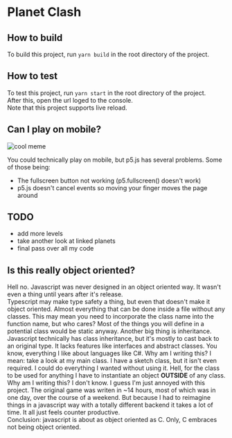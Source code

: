 # Planet Clash

## How to build
To build this project, run ``yarn build`` in the root directory of the project.

## How to test
To test this project, run ``yarn start`` in the root directory of the project.  
After this, open the url loged to the console.  
Note that this project supports live reload.  

## Can I play on mobile?
![cool meme](https://i.kym-cdn.com/entries/icons/original/000/028/596/dsmGaKWMeHXe9QuJtq_ys30PNfTGnMsRuHuo_MUzGCg.jpg)

You could technically play on mobile, but p5.js has several problems. Some of those being:
- The fullscreen button not working (p5.fullscreen() doesn't work)
- p5.js doesn't cancel events so moving your finger moves the page around

## TODO
- add more levels
- take another look at linked planets
- final pass over all my code

## Is this really object oriented?
Hell no. Javascript was never designed in an object oriented way. It wasn't even a thing until years after it's release.  
Typescript may make type safety a thing, but even that doesn't make it object oriented. Almost everything that can be done inside a file without any classes. This may mean you need to incorporate the class name into the function name, but who cares? Most of the things you will define in a potential class would be static anyway. Another big thing is inheritance. Javascript technically has class inheritance, but it's mostly to cast back to an original type. It lacks features like interfaces and abstract classes. You know, everything I like about languages like C#. Why am I writing this? I mean: take a look at my main class. I have a sketch class, but it isn't even required. I could do everything I wanted without using it. Hell, for the class to be used for anything I have to instantiate an object **OUTSIDE** of any class.  
Why am I writing this? I don't know. I guess I'm just annoyed with this project. The original game was writen in ~14 hours, most of which was in one day, over the course of a weekend. But because I had to reimagine things in a javascript way with a totally different backend it takes a lot of time. It all just feels counter productive.  
Conclusion: javascript is about as object oriented as C. Only, C embraces not being object oriented.